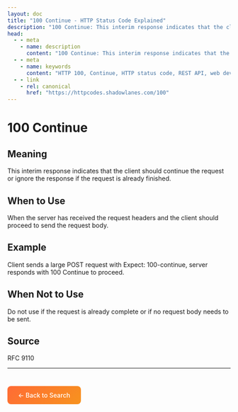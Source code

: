 ```yaml
---
layout: doc
title: "100 Continue - HTTP Status Code Explained"
description: "100 Continue: This interim response indicates that the client should continue the request or ignore the response if the request is already finished."
head:
  - - meta
    - name: description
      content: "100 Continue: This interim response indicates that the client should continue the request or ignore the response if the request is already finished."
  - - meta
    - name: keywords
      content: "HTTP 100, Continue, HTTP status code, REST API, web development"
  - - link
    - rel: canonical
      href: "https://httpcodes.shadowlanes.com/100"
---
```


# 100 Continue

## Meaning

This interim response indicates that the client should continue the request or ignore the response if the request is already finished.

## When to Use

When the server has received the request headers and the client should proceed to send the request body.

## Example

Client sends a large POST request with Expect: 100-continue, server responds with 100 Continue to proceed.

## When Not to Use

Do not use if the request is already complete or if no request body needs to be sent.

## Source

RFC 9110

---

<div style="margin-top: 40px;">
  <a href="/" style="display: inline-block; padding: 12px 24px; background: linear-gradient(135deg, #ff6b35, #f7931e); color: white; text-decoration: none; border-radius: 8px; font-weight: 500;">← Back to Search</a>
</div>
